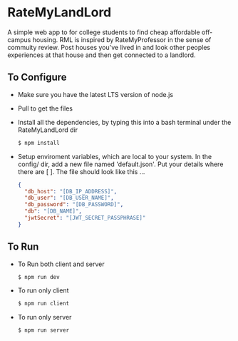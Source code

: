 # RateMyLandLord

A simple web app to for college students to find cheap affordable off-campus housing. RML is inspired by RateMyProfessor in the sense of commuity review. Post houses you've lived in and look other peoples experiences at that house and then get connected to a landlord.

## To Configure

- Make sure you have the latest LTS version of node.js
- Pull to get the files
- Install all the dependencies, by typing this into a bash terminal under the RateMyLandLord dir

  ```s
  $ npm install
  ```

- Setup enviroment variables, which are local to your system. In the config/ dir, add a new file named 'default.json'. Put your details where there are [ ]. The file should look like this ...

  ```json
  {
    "db_host": "[DB_IP_ADDRESS]",
    "db_user": "[DB_USER_NAME]",
    "db_password": "[DB_PASSWORD]",
    "db": "[DB_NAME]",
    "jwtSecret": "[JWT_SECRET_PASSPHRASE]"
  }
  ```

## To Run

- To Run both client and server

  ```s
  $ npm run dev
  ```

- To run only client

  ```s
  $ npm run client
  ```

- To run only server

  ```s
  $ npm run server
  ```
